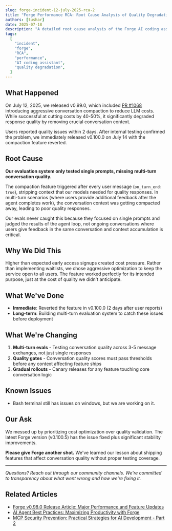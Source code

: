 ```yaml
---
slug: forge-incident-12-july-2025-rca-2
title: "Forge Performance RCA: Root Cause Analysis of Quality Degradation on July 12, 2025"
authors: [tushar]
date: 2025-07-18
description: "A detailed root cause analysis of the Forge AI coding assistant's quality degradation incident on July 12, 2025, including the impact of aggressive conversation compaction and steps taken for future prevention and stability improvements."
tags:
  [
    "incident",
    "forge",
    "RCA",
    "performance",
    "AI coding assistant",
    "quality degradation",
  ]
---
```


## What Happened

On July 12, 2025, we released v0.99.0, which included [PR #1068](https://github.com/antinomyhq/forge/pull/1068) introducing aggressive conversation compaction to reduce LLM costs. While successful at cutting costs by 40-50%, it significantly degraded response quality by removing crucial conversation context.

Users reported quality issues within 2 days. After internal testing confirmed the problem, we immediately released v0.100.0 on July 14 with the compaction feature reverted.

<!-- truncate -->

## Root Cause

**Our evaluation system only tested single prompts, missing multi-turn conversation quality.**

The compaction feature triggered after every user message (`on_turn_end: true`), stripping context that our models needed for quality responses. In multi-turn scenarios (where users provide additional feedback after the agent completes work), the conversation context was getting compacted away, leading to poor quality responses.

Our evals never caught this because they focused on single prompts and judged the results of the agent loop, not ongoing conversations where users
give feedback in the same conversation and context accumulation is critical.

## Why We Did This

Higher than expected early access signups created cost pressure. Rather than implementing waitlists, we chose aggressive optimization to keep the service open to all users. The feature worked perfectly for its intended purpose, just at the cost of quality we didn't anticipate.

## What We've Done

- **Immediate**: Reverted the feature in v0.100.0 (2 days after user reports)
- **Long-term**: Building multi-turn evaluation system to catch these issues before deployment

## What We're Changing

1. **Multi-turn evals** - Testing conversation quality across 3-5 message exchanges, not just single responses
2. **Quality gates** - Conversation quality scores must pass thresholds before any context affecting feature ships
3. **Gradual rollouts** - Canary releases for any feature touching core conversation logic

## Known Issues

- Bash terminal still has issues on windows, but we are working on it.

## Our Ask

We messed up by prioritizing cost optimization over quality validation. The latest Forge version (v0.100.5) has the issue fixed plus significant stability improvements.

**Please give Forge another shot.** We've learned our lesson about shipping features that affect conversation quality without proper testing coverage.

---

_Questions? Reach out through our community channels. We're committed to transparency about what went wrong and how we're fixing it._

## Related Articles

- [Forge v0.98.0 Release Article: Major Performance and Feature Updates](/blog/forge-v0.98.0-release-article)
- [AI Agent Best Practices: Maximizing Productivity with Forge](/blog/ai-agent-best-practices)
- [MCP Security Prevention: Practical Strategies for AI Development - Part 2](/blog/prevent-attacks-on-mcp-part2)
